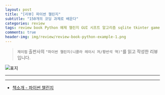 ```yaml
---  
layout: post  
title: "[리뷰] 파이썬 챌린지"  
subtitle: "150개의 코딩 과제로 배운다"  
categories: review  
tags: review book Python 예제 챌린지 GUI 시프트 알고리즘 sqlite tkinter game io      
comments: true  
header-img: img/review/review-book-python-example-1.png
---  
```

  
> `제이펍` 출판사의 `"파이썬 챌린지(니콜라 레이시 저/황반석 역)"`를 읽고 작성한 리뷰입니다.  

![표지](https://theorydb.github.io/assets/img/review/review-book-python-example-1.png)  

---

---

* [책소개 - 파이썬 챌린지](http://www.yes24.com/Product/Goods/101442104?OzSrank=1)
